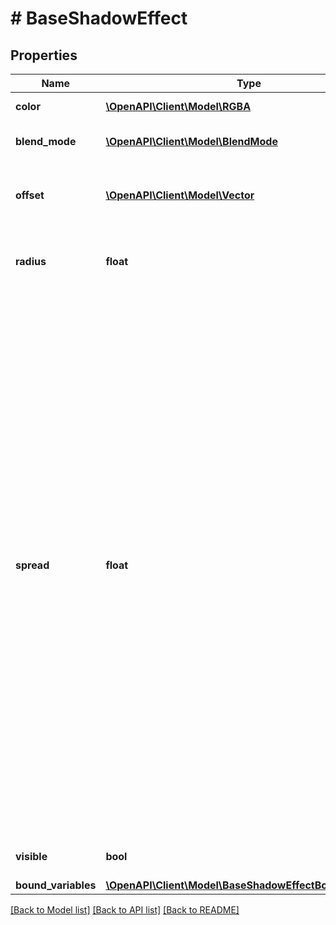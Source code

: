 # # BaseShadowEffect

## Properties

Name | Type | Description | Notes
------------ | ------------- | ------------- | -------------
**color** | [**\OpenAPI\Client\Model\RGBA**](RGBA.md) | The color of the shadow |
**blend_mode** | [**\OpenAPI\Client\Model\BlendMode**](BlendMode.md) | Blend mode of the shadow |
**offset** | [**\OpenAPI\Client\Model\Vector**](Vector.md) | How far the shadow is projected in the x and y directions |
**radius** | **float** | Radius of the blur effect (applies to shadows as well) |
**spread** | **float** | The distance by which to expand (or contract) the shadow.  For drop shadows, a positive &#x60;spread&#x60; value creates a shadow larger than the node, whereas a negative value creates a shadow smaller than the node.  For inner shadows, a positive &#x60;spread&#x60; value contracts the shadow. Spread values are only accepted on rectangles and ellipses, or on frames, components, and instances with visible fill paints and &#x60;clipsContent&#x60; enabled. When left unspecified, the default value is 0. | [optional] [default to 0]
**visible** | **bool** | Whether this shadow is visible. |
**bound_variables** | [**\OpenAPI\Client\Model\BaseShadowEffectBoundVariables**](BaseShadowEffectBoundVariables.md) |  | [optional]

[[Back to Model list]](../../README.md#models) [[Back to API list]](../../README.md#endpoints) [[Back to README]](../../README.md)
